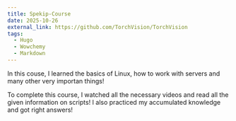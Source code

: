 ```yaml
---
title: Spekip-Course
date: 2025-10-26
external_link: https://github.com/TorchVision/TorchVision
tags:
  - Hugo
  - Wowchemy
  - Markdown
---
```


In this couse, I learned the basics of Linux, how to work with servers and many other very importan things!

To complete this course, I watched all the necessary videos and read all the given information on scripts! I also practiced my accumulated knowledge and got right answers!

<!--more-->
